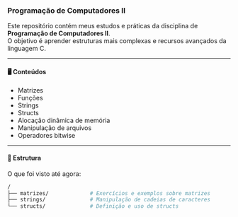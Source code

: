 ### Programação de Computadores II

Este repositório contém meus estudos e práticas da disciplina de **Programação de Computadores II**.<br>
O objetivo é aprender estruturas mais complexas e recursos avançados da linguagem C.

---

#### 🖥️ Conteúdos

- Matrizes  
- Funções  
- Strings  
- Structs  
- Alocação dinâmica de memória  
- Manipulação de arquivos  
- Operadores bitwise  

---
#### 📂 Estrutura 
O que foi visto até agora:
```bash
/
├── matrizes/             # Exercícios e exemplos sobre matrizes
├── strings/              # Manipulação de cadeias de caracteres
└── structs/              # Definição e uso de structs
